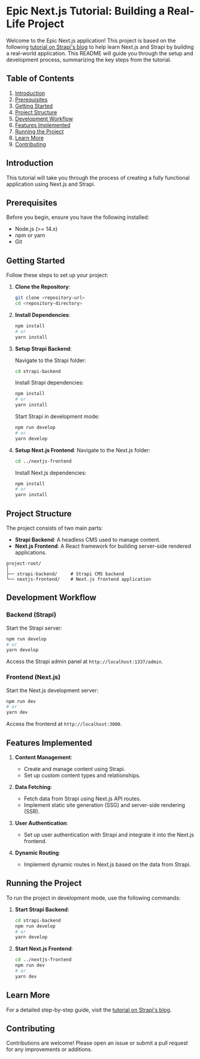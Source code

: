 # Epic Next.js Tutorial: Building a Real-Life Project

Welcome to the Epic Next.js application! This project is based on the following [tutorial on Strapi's blog](https://strapi.io/blog/epic-next-js-14-tutorial-learn-next-js-by-building-a-real-life-project-part-1-2) to help learn Next.js and Strapi by building a real-world application. This README will guide you through the setup and development process, summarizing the key steps from the tutorial.

## Table of Contents

1. [Introduction](#introduction)
2. [Prerequisites](#prerequisites)
3. [Getting Started](#getting-started)
4. [Project Structure](#project-structure)
5. [Development Workflow](#development-workflow)
6. [Features Implemented](#features-implemented)
7. [Running the Project](#running-the-project)
8. [Learn More](#learn-more)
9. [Contributing](#contributing)

## Introduction

This tutorial will take you through the process of creating a fully functional application using Next.js and Strapi.

## Prerequisites

Before you begin, ensure you have the following installed:

- Node.js (>= 14.x)
- npm or yarn
- Git

## Getting Started

Follow these steps to set up your project:

1. **Clone the Repository**:

   ```bash
   git clone <repository-url>
   cd <repository-directory>
   ```

2. **Install Dependencies**:

   ```bash
   npm install
   # or
   yarn install
   ```

3. **Setup Strapi Backend**:

   Navigate to the Strapi folder:

   ```bash
   cd strapi-backend
   ```

   Install Strapi dependencies:

   ```bash
   npm install
   # or
   yarn install
   ```

   Start Strapi in development mode:

   ```bash
   npm run develop
   # or
   yarn develop
   ```

4. **Setup Next.js Frontend**:
   Navigate to the Next.js folder:
   ```bash
   cd ../nextjs-frontend
   ```
   Install Next.js dependencies:
   ```bash
   npm install
   # or
   yarn install
   ```

## Project Structure

The project consists of two main parts:

- **Strapi Backend**: A headless CMS used to manage content.
- **Next.js Frontend**: A React framework for building server-side rendered applications.

```
project-root/
│
├── strapi-backend/     # Strapi CMS backend
└── nextjs-frontend/    # Next.js frontend application
```

## Development Workflow

### Backend (Strapi)

Start the Strapi server:

```bash
npm run develop
# or
yarn develop
```

Access the Strapi admin panel at `http://localhost:1337/admin`.

### Frontend (Next.js)

Start the Next.js development server:

```bash
npm run dev
# or
yarn dev
```

Access the frontend at `http://localhost:3000`.

## Features Implemented

1. **Content Management**:

   - Create and manage content using Strapi.
   - Set up custom content types and relationships.

2. **Data Fetching**:

   - Fetch data from Strapi using Next.js API routes.
   - Implement static site generation (SSG) and server-side rendering (SSR).

3. **User Authentication**:

   - Set up user authentication with Strapi and integrate it into the Next.js frontend.

4. **Dynamic Routing**:
   - Implement dynamic routes in Next.js based on the data from Strapi.

## Running the Project

To run the project in development mode, use the following commands:

1. **Start Strapi Backend**:

   ```bash
   cd strapi-backend
   npm run develop
   # or
   yarn develop
   ```

2. **Start Next.js Frontend**:
   ```bash
   cd ../nextjs-frontend
   npm run dev
   # or
   yarn dev
   ```

## Learn More

For a detailed step-by-step guide, visit the [tutorial on Strapi's blog](https://strapi.io/blog/epic-next-js-14-tutorial-learn-next-js-by-building-a-real-life-project-part-1-2).

## Contributing

Contributions are welcome! Please open an issue or submit a pull request for any improvements or additions.
